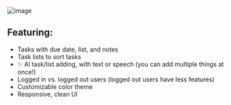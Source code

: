 ![image](https://github.com/user-attachments/assets/018e1141-6c3b-464f-9ec3-271d8cd4672a)

## Featuring:
- Tasks with due date, list, and notes
- Task lists to sort tasks
- ✨ AI task/list adding, with text or speech (you can add multiple things at once!)
- Logged in vs. logged out users (logged out users have less features)
- Customizable color theme
- Responsive, clean UI
